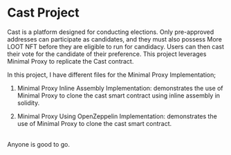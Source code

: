 # Cast Project
Cast is a platform designed for conducting elections. Only pre-approved addresses can participate as candidates, and they must also possess More LOOT NFT before they are eligible to run for candidacy. Users can then cast their vote for the candidate of their preference. This project leverages Minimal Proxy to replicate the Cast contract.

In this project, I have different files for the Minimal Proxy Implementation;
1. Minimal Proxy Inline Assembly Implementation: demonstrates the use of Minimal Proxy to clone the cast smart contract using inline assembly in solidity.

2. Minimal Proxy Using OpenZeppelin Implementation: demonstrates the use of Minimal Proxy to clone the cast smart contract.
<br/>
Anyone is good to go.


